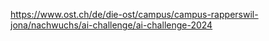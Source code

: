 https://www.ost.ch/de/die-ost/campus/campus-rapperswil-jona/nachwuchs/ai-challenge/ai-challenge-2024
